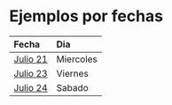 # Ejemplos por fechas

|Fecha|Dia|
|:---|:---|
|[Julio 21](julio21)|Miercoles|
|[Julio 23](julio23)|Viernes|
|[Julio 24](julio24)|Sabado|